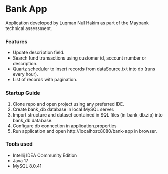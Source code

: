 # Bank App

Application developed by Luqman Nul Hakim as part of the Maybank technical assessment.

### Features
- Update description field.
- Search fund transactions using customer id, account number or description.
- Quartz scheduler to insert records from dataSource.txt into db (runs every hour).
- List of records with pagination.

### Startup Guide
1) Clone repo and open project using any preferred IDE.
2) Create bank_db database in local MySQL server.
3) Import structure and dataset contained in SQL files (in bank_db.zip) into bank_db database.
4) Configure db connection in application.properties
5) Run application and open http://localhost:8080/bank-app in browser.

### Tools used
- Intellij IDEA Community Edition
- Java 17
- MySQL 8.0.41
